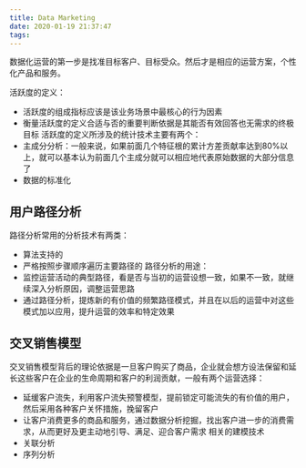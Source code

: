 ```yaml
---
title: Data Marketing
date: 2020-01-19 21:37:47
tags:
---
```



数据化运营的第一步是找准目标客户、目标受众。然后才是相应的运营方案，个性化产品和服务。

活跃度的定义：
- 活跃度的组成指标应该是该业务场景中最核心的行为因素
- 衡量活跃度的定义合适与否的重要判断依据是其能否有效回答也无需求的终极目标
活跃度的定义所涉及的统计技术主要有两个：
- 主成分分析：一般来说，如果前面几个特征根的累计方差贡献率达到80%以上，就可以基本认为前面几个主成分就可以相应地代表原始数据的大部分信息了
- 数据的标准化


## 用户路径分析
路径分析常用的分析技术有两类：
- 算法支持的
- 严格按照步骤顺序遍历主要路径的
路径分析的用途：
- 监控运营活动的典型路径，看是否与当初的运营设想一致，如果不一致，就继续深入分析原因，调整运营思路
- 通过路径分析，提炼新的有价值的频繁路径模式，并且在以后的运营中对这些模式加以应用，提升运营的效率和特定效果

## 交叉销售模型
交叉销售模型背后的理论依据是一旦客户购买了商品，企业就会想方设法保留和延长这些客户在企业的生命周期和客户的利润贡献，一般有两个运营选择：
- 延缓客户流失，利用客户流失预警模型，提前锁定可能流失的有价值的用户，然后采用各种客户关怀措施，挽留客户
- 让客户消费更多的商品和服务，通过数据分析挖掘，找出客户进一步的消费需求，从而更好及更主动地引导、满足、迎合客户需求
相关的建模技术
- 关联分析
- 序列分析